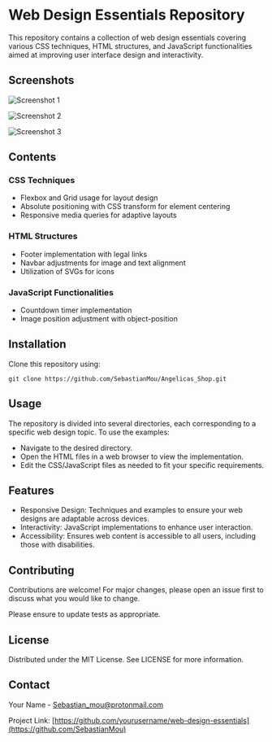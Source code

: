 <h1>Web Design Essentials Repository</h1>
<p>This repository contains a collection of web design essentials covering various CSS techniques, HTML structures, and JavaScript functionalities aimed at improving user interface design and interactivity.</p>

## Screenshots

<!-- Correct usage if images are in the same directory as README.md -->
![Screenshot 1](Screenshot_2024-04-20_185353.png)

![Screenshot 2](Screenshot_2024-04-20_185433.png)

![Screenshot 3](Screenshot_2024-04-20_185507.png)

<h2>Contents</h2>
<h3>CSS Techniques</h3>
<ul>
  <li>Flexbox and Grid usage for layout design</li>
  <li>Absolute positioning with CSS transform for element centering</li>
  <li>Responsive media queries for adaptive layouts</li>
</ul>

<h3>HTML Structures</h3>
<ul>
  <li>Footer implementation with legal links</li>
  <li>Navbar adjustments for image and text alignment</li>
  <li>Utilization of SVGs for icons</li>
</ul>

<h3>JavaScript Functionalities</h3>
<ul>
  <li>Countdown timer implementation</li>
  <li>Image position adjustment with object-position</li>
</ul>

<h2>Installation</h2>
<p>Clone this repository using:</p>
<pre><code>git clone https://github.com/SebastianMou/Angelicas_Shop.git</code></pre>

<h2>Usage</h2>
<p>The repository is divided into several directories, each corresponding to a specific web design topic. To use the examples:</p>
<ul>
  <li>Navigate to the desired directory.</li>
  <li>Open the HTML files in a web browser to view the implementation.</li>
  <li>Edit the CSS/JavaScript files as needed to fit your specific requirements.</li>
</ul>

<h2>Features</h2>
<ul>
  <li>Responsive Design: Techniques and examples to ensure your web designs are adaptable across devices.</li>
  <li>Interactivity: JavaScript implementations to enhance user interaction.</li>
  <li>Accessibility: Ensures web content is accessible to all users, including those with disabilities.</li>
</ul>

<h2>Contributing</h2>
<p>Contributions are welcome! For major changes, please open an issue first to discuss what you would like to change.</p>
<p>Please ensure to update tests as appropriate.</p>

<h2>License</h2>
<p>Distributed under the MIT License. See LICENSE for more information.</p>

<h2>Contact</h2>
<p>Your Name - <a href="Sebastian_mou@protonmail.com">Sebastian_mou@protonmail.com</a></p>
<p>Project Link: <a href="[https://github.com/yourusername/web-design-essentials](https://github.com/SebastianMou)">[https://github.com/yourusername/web-design-essentials](https://github.com/SebastianMou)</a></p>
